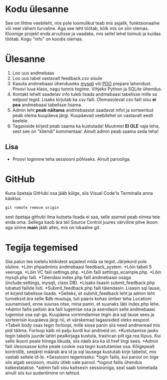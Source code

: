# Kodu ülesanne 

See on lihtne veebileht, mis pole loomulikut teab mis asjalik, funktsionaalne või veel vähem turvaline. Aga see leht töötab, kõik mis on siin olemas. Kloonige projekt enda arvutisse ja vaadake, mis sellel lehel toimub ja kuidas töötab. Kogu "info" on koodis olemas. 

# Ülesanne

1. Loo uus andmebaas
2. Loo uus tabel vastavalt feedback.csv sisule
3. Kasuta andmebaasi ühenduseks [mysqli](https://www.php.net/manual/en/book.mysqli.php) või [PDO](https://www.php.net/manual/en/pdo.connections.php) prepare lahendust. Proovi luua klass, nagu tunnis tegime. Vihjeks Python ja SQLite ühendus.
4. Kontakt lehelt saadetav info tuleb lisada andmebaasi tabelisse mille sa eelpool tegid. Lisaks kirjutab ka csv faili. Olemasolevat csv faili sisu **ei pea** andmebaasi tabelisse lisama.
5. Admin leht **peab näitama** andmebaasist saadavat infot ja sorteeritud peab olema kuupäeva järgi. Kuupäevad veebilehel on vastavalt eesti keelele.
6. Tagasiside kirjeid peab saama ka kustutada! Muutmist **EI OLE** vaja teha, sest see on "kliendi" kommentaar. Ainult admin peab saama seda teha!

## Lisa
- Proovi logimine teha sessiooni põhiseks. Ainult parooliga.

# GitHub
Kuna õpetaja GitHubi osa jääb külge, siis Visual Code'is Terminalis anna käsklus 
```
git remote remove origin
```
sest õpetaja githubi ilma kutseta lisada ei saa, selle asemel peab olmea teie enda oma. Sellega kaob ära teil Source Control juures värviline pilve ikoon aga sinine **main** jääb alles, mis on lokaalne git.

# Tegija tegemised

Siia palun tee loetelu kõikidest asjadest mida sa tegid. Järjekord pole oluline.
*Lõin phpadminis andmebaasi feedback_system.
*Lõin tabeli 5 veeruga.
*Lõin VC faili settings.php.
*Lõin faili settings_ecample.php.
*Lõin mysqli.php faili.
*Täiendasi index.php faili andmebaasi osaga (include:settings, mysqli, class DB).
*Lisaks lisasin submit_feedback.php lubatud failide listi.
*Submit_feedback.php faili täiendasin. Lisasin sql lause, et kirjeid tabelisse lisada.
*Selleks, et submit_feedback leht ja admin leht tunneksid ära selle $db muutuja, tuli paaris kohas ümber teha Locationi suunamised, enne suunas otse, mina panin, et suunaks läbi index.php lehe.
*Admin failis peitsin ära faili lugemise osa ja asendasin selle andmebaasi lugemise osa sql-ga. Kuupäeva vormindamise tegin ära sql lause sees ja sorteerisin kuupäeva järgi nii, et värskemad tagasisided oleks eespool.
*Tabeli body osas tegin forloopi, mille sisse panin siis need andmeread mis pidi täitma. Forloop käib nii palju kordi kui andmeid on.
*Kustutamise jaoks tegin tabelis juurde lahtri pealkirjaga kustuta, trashcan pilt iga rea lõpus. Kui selle ikooni peale hiirega liikuda, siis näeb ära ka id href lingi sees.
*Admin faili ülesosasse kohe peale cookie osa tegin kustutamise osa. Kõigepealt kontrollib, seejärel määrab ära id ja sql lausega kustutab kirje tabelist, mis vastab sellele id-le.
*Sessiooni tegemiseks:
*login failis, kui parool on õige siis algab sessioon, muidu ütleb vale parool.
*logout failis ühendus katkestatakse.
*admin faili sisu kaitsesin sessiooniga, seal saab toimetada ainult siis kui audentimine on tehtud.

